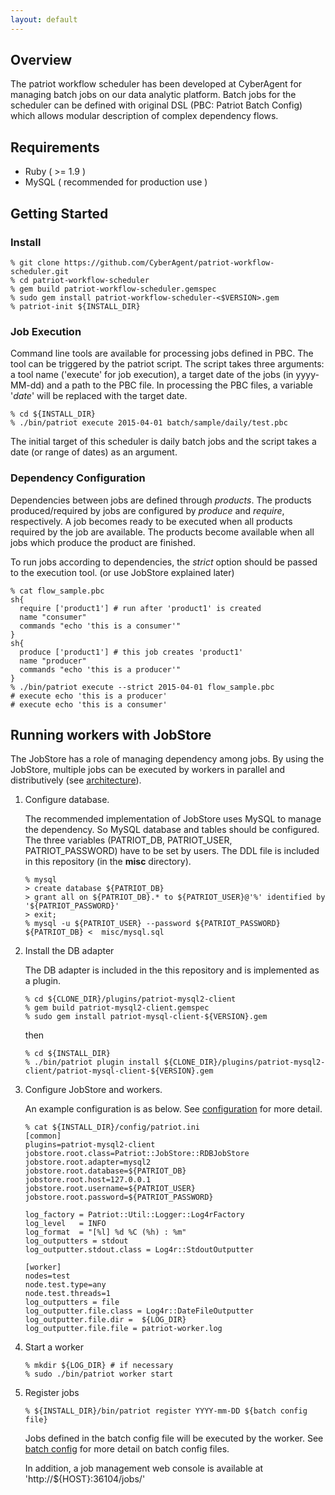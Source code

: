 ```yaml
---
layout: default
---
```

## Overview
The patriot workflow scheduler has been developed at CyberAgent for
managing batch jobs on our data analytic platform.
Batch jobs for the scheduler can be defined with original DSL (PBC:
Patriot Batch Config) which allows modular description of complex
dependency flows.

## Requirements

* Ruby ( >= 1.9 )
* MySQL ( recommended for production use )

## Getting Started
### Install

```
% git clone https://github.com/CyberAgent/patriot-workflow-scheduler.git
% cd patriot-workflow-scheduler
% gem build patriot-workflow-scheduler.gemspec
% sudo gem install patriot-workflow-scheduler-<$VERSION>.gem
% patriot-init ${INSTALL_DIR}
```

### Job Execution

Command line tools are available for processing jobs defined in PBC.
The tool can be triggered by the patriot script.
The script takes three arguments: a tool name ('execute' for job execution), a target date of the jobs (in yyyy-MM-dd) and a path to the PBC file. In processing the PBC files, a variable '_date_' will be replaced with the target date.

```
% cd ${INSTALL_DIR}
% ./bin/patriot execute 2015-04-01 batch/sample/daily/test.pbc
```

The initial target of this scheduler is daily batch jobs and the
script takes a date (or range of dates) as an argument.

### Dependency Configuration

Dependencies between jobs are defined through *products*. 
The products produced/required by jobs are configured by _produce_ and _require_, respectively.
A job becomes ready to be executed when all products required by the job are available.
The products become available when all jobs which produce the product are finished.

To run jobs according to dependencies, the _strict_ option should be passed to the execution tool.
(or use JobStore explained later)

```
% cat flow_sample.pbc
sh{
  require ['product1'] # run after 'product1' is created
  name "consumer"
  commands "echo 'this is a consumer'"
}
sh{
  produce ['product1'] # this job creates 'product1'
  name "producer"
  commands "echo 'this is a producer'"
}
% ./bin/patriot execute --strict 2015-04-01 flow_sample.pbc
# execute echo 'this is a producer'
# execute echo 'this is a consumer'
```

## Running workers with JobStore

The JobStore has a role of managing dependency among jobs.
By using the JobStore, multiple jobs can be executed by workers in parallel and distributively (see [architecture](arch.html)).

1. Configure database.

    The recommended implementation of JobStore uses MySQL to manage the dependency. So MySQL database and tables should be configured. The three variables (PATRIOT\_DB, PATRIOT\_USER, PATRIOT\_PASSWORD) have to be set by users. The DDL file is included in this repository (in the __misc__ directory).

    ```
    % mysql
    > create database ${PATRIOT_DB}
    > grant all on ${PATRIOT_DB}.* to ${PATRIOT_USER}@'%' identified by '${PATRIOT_PASSWORD}'
    > exit;
    % mysql -u ${PATRIOT_USER} --password ${PATRIOT_PASSWORD} ${PATRIOT_DB} <  misc/mysql.sql
    ```

2. Install the DB adapter

    The DB adapter is included in the this repository and is implemented as a plugin.

    ```
    % cd ${CLONE_DIR}/plugins/patriot-mysql2-client
    % gem build patriot-mysql2-client.gemspec
    % sudo gem install patriot-mysql-client-${VERSION}.gem
    ```

    then

    ```
    % cd ${INSTALL_DIR}
    % ./bin/patriot plugin install ${CLONE_DIR}/plugins/patriot-mysql2-client/patriot-mysql-client-${VERSION}.gem
    ```

3. Configure JobStore and workers.

    An example configuration is as below.
    See [configuration](config.html) for more detail.

    ```
    % cat ${INSTALL_DIR}/config/patriot.ini
    [common]
    plugins=patriot-mysql2-client
    jobstore.root.class=Patriot::JobStore::RDBJobStore
    jobstore.root.adapter=mysql2
    jobstore.root.database=${PATRIOT_DB}
    jobstore.root.host=127.0.0.1
    jobstore.root.username=${PATRIOT_USER}
    jobstore.root.password=${PATRIOT_PASSWORD}

    log_factory = Patriot::Util::Logger::Log4rFactory
    log_level   = INFO
    log_format  = "[%l] %d %C (%h) : %m"
    log_outputters = stdout
    log_outputter.stdout.class = Log4r::StdoutOutputter

    [worker]
    nodes=test
    node.test.type=any
    node.test.threads=1
    log_outputters = file
    log_outputter.file.class = Log4r::DateFileOutputter
    log_outputter.file.dir =  ${LOG_DIR}
    log_outputter.file.file = patriot-worker.log
    ```

4. Start a worker

    ```
    % mkdir ${LOG_DIR} # if necessary
    % sudo ./bin/patriot worker start
    ```

5. Register jobs

    ```
    % ${INSTALL_DIR}/bin/patriot register YYYY-mm-DD ${batch config file}
    ```

    Jobs defined in the batch config file will be executed by the worker.
    See [batch config](pbc.html) for more detail on batch config files.

    In addition, a job management web console is available at 'http://${HOST}:36104/jobs/'


